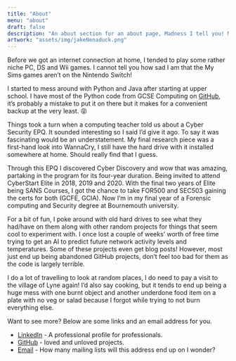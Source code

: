 ```yaml
---
title: "About"
menu: "about"
draft: false
description: "An about section for an about page, Madness I tell you! Madness!"
artwork: "assets/img/jakeNenaduck.png"
---
```

Before we got an internet connection at home, I tended to play some rather niche PC, DS and Wii games. I cannot tell you how sad I am that the My Sims games aren’t on the Nintendo Switch!

I started to mess around with Python and Java after starting at upper school. I have most of the Python code from GCSE Computing on [GitHub](https://github.com/JakeNTech/GCSE-Python-Code), it’s probably a mistake to put it on there but it makes for a convenient backup at the very least. &#128541;

Things took a turn when a computing teacher told us about a Cyber Security EPQ. It sounded interesting so I said I’d give it ago. To say it was fascinating would be an understatement. My final research piece was a first-hand look into WannaCry, I still have the hard drive with it installed somewhere at home. Should really find that I guess.

Through this EPQ I discovered Cyber Discovery and wow that was amazing, partaking in the program for its four-year duration. Being invited to attend CyberStart Elite in 2018, 2019 and 2020. With the final two years of Elite being SANS Courses, I got the chance to take FOR500 and SEC503 gaining the certs for both (GCFE, GCIA). Now I’m in my final year of a Forensic computing and Security degree at Bournemouth university.

For a bit of fun, I poke around with old hard drives to see what they had/have on them along with other random projects for things that seem cool to experiment with. I once lost a couple of weeks’ worth of free time trying to get an AI to predict future network activity levels and temperatures. Some of these projects even get blog posts! However, most just end up being abandoned GitHub projects, don’t feel too bad for them as the code is largely terrible. 

I do a lot of travelling to look at random places, I do need to pay a visit to the village of Lyne again! I’d also say cooking, but it tends to end up being a huge mess with one burnt object and another underdone food item on a plate with no veg or salad because I forgot while trying to not burn everything else. 

Want to see more? Below are some links and an email address for you.

<div class="social_links">
        <ul>
            <!-- LinkedIn -->
            <li><a href="https://www.linkedin.com/in/jake-nenadic-5a8989187/" target='_blank' rel='noopener noreferrer'>LinkedIn</a> - A professional profile for professionals.</li>
            <!-- GitHub -->
            <li><a href="https://github.com/jakentech" target='_blank' rel='noopener noreferrer'>GitHub</a> - loved and unloved projects.</li>
            <!-- mail -->
            <li><a href="mailto:jakentech@gmail.com" target='_blank' rel='noopener noreferrer'>Email</a> - How many mailing lists will this address end up on I wonder?</li>
            <!-- My TikTok will never be found! -->
        </ul>
    </div>
